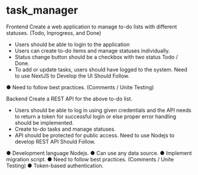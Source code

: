 # task_manager

Frontend
Create a web application to manage to-do lists with different statuses. (Todo, Inprogress, and
Done)
- Users should be able to login to the application
- Users can create to-do items and manage statuses individually.
- Status change button should be a checkbox with two status Todo / Done.
- To add or update tasks, users should have logged to the system.
Need to use NextJS to Develop the UI
Should Follow.

● Need to follow best practices. (Comments / Unite Testing)

Backend
Create a REST API for the above to-do list.
- Users should be able to log in using given credentials and the API needs to return a token for
successful login or else proper error handling should be implemented.
- Create to-do tasks and manage statuses.
- API should be protected for public access.
Need to use Nodejs to develop REST API
Should Follow.

● Development language Nodejs.
● Can use any data source.
● Implement migration script.
● Need to follow best practices. (Comments / Unite Testing)
● Token-based authentication.

